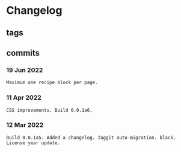 # Changelog #

## tags ##

## commits ##

### 19 Jun 2022 ###

    Maximum one recipe block per page.

### 11 Apr 2022 ###

    CSS improvements. Build 0.0.1a6.

### 12 Mar 2022 ###

    Build 0.0.1a5. Added a changelog. Taggit auto-migration. black. License year update.
